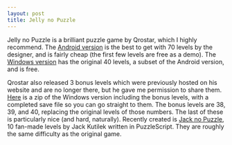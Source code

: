 ```yaml
---
layout: post
title: Jelly no Puzzle
---
```


Jelly no Puzzle is a brilliant puzzle game by Qrostar, which I highly recommend. The [Android version](https://play.google.com/store/apps/details?id=com.jellycrew.jellynopuzzle&hl=en) is the best to get with 70 levels by the designer, and is fairly cheap (the first few levels are free as a demo). The [Windows version](http://qrostar.skr.jp/en/jelly/) has the original 40 levels, a subset of the Android version, and is free. 

Qrostar also released 3 bonus levels which were previously hosted on his website and are no longer there, but he gave me permission to share them. [Here](jelly1000.zip) is a zip of the Windows version including the bonus levels, with a completed save file so you can go straight to them. The bonus levels are 38, 39, and 40, replacing the original levels of those numbers. The last of these is particularly nice (and hard, naturally). Recently created is [Jack no Puzzle](https://jackkutilek.itch.io/jack-no-puzzle), 10 fan-made levels by Jack Kutilek written in PuzzleScript. They are roughly the same difficulty as the original game.
